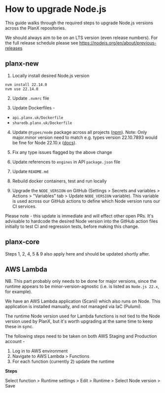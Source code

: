 # How to upgrade Node.js

This guide walks through the required steps to upgrade Node.js versions across the PlanX repositories.

We should always aim to be on an LTS version (even release numbers). For the full release schedule please see https://nodejs.org/en/about/previous-releases

## planx-new

1. Locally install desired Node.js version  

```shell
nvm install 22.14.0
nvm use 22.14.0
```

2. Update `.nvmrc` file

3. Update Dockerfiles -
  - `api.planx.uk/Dockerfile`
  - `sharedb.planx.uk/Dockerfile`

4. Update `@types/node` package across all projects ([npm](https://www.npmjs.com/package/@types/node)). Note: Only major.minor version need to match e.g. types version 22.10.7893 would be fine for Node 22.10.x ([docs](https://github.com/definitelytyped/definitelytyped#how-do-definitely-typed-package-versions-relate-to-versions-of-the-corresponding-library)).

5. Fix any type issues flagged by the above change

6. Update references to `engines` in API `package.json` file

7. Update `README.md`

8. Rebuild docker containers, test and run locally 

9. Upgrade the `NODE_VERSION` on GitHub (Settings > Secrets and variables > Actions > "Variables" tab > Update `NODE_VERSION` variable). This variable is used across our GitHub actions to define which Node version runs our CI services.

Please note - this update is immediate and will effect other open PRs. It's advisable to hardcode the desired Node version into the GitHub action files initially to test CI and regression tests, before making this change.

## planx-core

Steps 1, 2, 4, 5 & 9 also apply here and should be updated shortly after.

## AWS Lambda

NB. This part probably only needs to be done for major versions, since the runtime appears to be minor-version-agnostic (i.e. is listed as `Node.js 22.x`, for example).

We have an AWS Lambda application (Scanii) which also runs on Node. This application is installed manually, and not managed via IaC (Pulumi).

The runtime Node version used for Lambda functions is not tied to the Node version used by PlanX, but it's worth upgrading at the same time to keep these in sync.

The following steps need to be taken on both AWS Staging and Production account - 

1. Log in to AWS environment
2. Navigate to AWS Lambda > Functions
3. For each function (currently 2) update the runtime

  
**Steps**

Select function > Runtime settings > Edit > Runtime > Select Node version > Save
